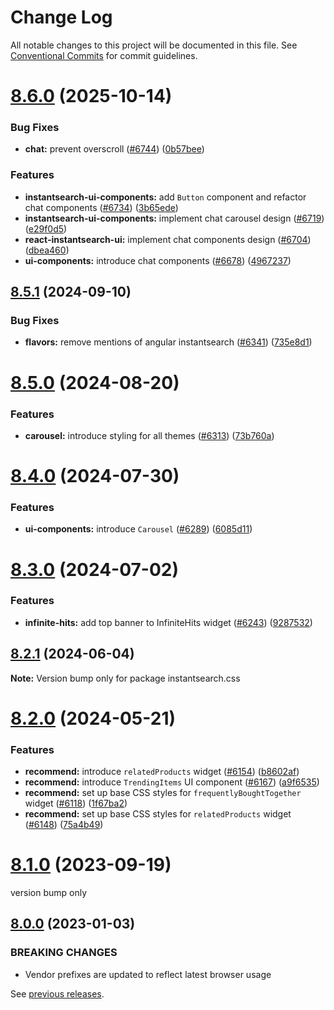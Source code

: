 # Change Log

All notable changes to this project will be documented in this file.
See [Conventional Commits](https://conventionalcommits.org) for commit guidelines.

# [8.6.0](https://github.com/algolia/instantsearch/compare/instantsearch.css@8.5.1...instantsearch.css@8.6.0) (2025-10-14)


### Bug Fixes

* **chat:** prevent overscroll ([#6744](https://github.com/algolia/instantsearch/issues/6744)) ([0b57bee](https://github.com/algolia/instantsearch/commit/0b57beef56471b5c150ae2938b56fd32265a9cba))


### Features

* **instantsearch-ui-components:** add `Button` component and refactor chat components ([#6734](https://github.com/algolia/instantsearch/issues/6734)) ([3b65ede](https://github.com/algolia/instantsearch/commit/3b65ede9c706b674e01bdd066e99761ae538d9b8))
* **instantsearch-ui-components:** implement chat carousel design ([#6719](https://github.com/algolia/instantsearch/issues/6719)) ([e29f0d5](https://github.com/algolia/instantsearch/commit/e29f0d56a63bee5db596e6b9918ccafa4a8112b8))
* **react-instantsearch-ui:** implement chat components design ([#6704](https://github.com/algolia/instantsearch/issues/6704)) ([dbea460](https://github.com/algolia/instantsearch/commit/dbea4600184666c913f952fcdf7a4971e89ac266))
* **ui-components:** introduce chat components ([#6678](https://github.com/algolia/instantsearch/issues/6678)) ([4967237](https://github.com/algolia/instantsearch/commit/4967237ebcc73095dd02f686b1fbb161b48b6d3e))





## [8.5.1](https://github.com/algolia/instantsearch/compare/instantsearch.css@8.5.0...instantsearch.css@8.5.1) (2024-09-10)


### Bug Fixes

* **flavors:** remove mentions of angular instantsearch ([#6341](https://github.com/algolia/instantsearch/issues/6341)) ([735e8d1](https://github.com/algolia/instantsearch/commit/735e8d1bc32e5532258a5551b11650b8362013b4))





# [8.5.0](https://github.com/algolia/instantsearch/compare/instantsearch.css@8.4.0...instantsearch.css@8.5.0) (2024-08-20)


### Features

* **carousel:** introduce styling for all themes ([#6313](https://github.com/algolia/instantsearch/issues/6313)) ([73b760a](https://github.com/algolia/instantsearch/commit/73b760a241e47bbd4aabb281beb38c3da169b87f))





# [8.4.0](https://github.com/algolia/instantsearch/compare/instantsearch.css@8.3.0...instantsearch.css@8.4.0) (2024-07-30)


### Features

* **ui-components:** introduce `Carousel` ([#6289](https://github.com/algolia/instantsearch/issues/6289)) ([6085d11](https://github.com/algolia/instantsearch/commit/6085d110c90ebb3ce51e6afed0157f76da6996a7))





# [8.3.0](https://github.com/algolia/instantsearch/compare/instantsearch.css@8.2.1...instantsearch.css@8.3.0) (2024-07-02)


### Features

* **infinite-hits:** add top banner to InfiniteHits widget ([#6243](https://github.com/algolia/instantsearch/issues/6243)) ([9287532](https://github.com/algolia/instantsearch/commit/9287532ec277da963cfddcff82f46bec50ad9a14))





## [8.2.1](https://github.com/algolia/instantsearch/compare/instantsearch.css@8.2.0...instantsearch.css@8.2.1) (2024-06-04)

**Note:** Version bump only for package instantsearch.css





# [8.2.0](https://github.com/algolia/instantsearch/compare/instantsearch.css@8.1.0...instantsearch.css@8.2.0) (2024-05-21)


### Features

* **recommend:** introduce `relatedProducts` widget ([#6154](https://github.com/algolia/instantsearch/issues/6154)) ([b8602af](https://github.com/algolia/instantsearch/commit/b8602afc042ec28158cdd70e12a01630adce11fa))
* **recommend:** introduce `TrendingItems` UI component ([#6167](https://github.com/algolia/instantsearch/issues/6167)) ([a9f6535](https://github.com/algolia/instantsearch/commit/a9f65358ce585e01b282e381f4998ad32f942a41))
* **recommend:** set up base CSS styles for `frequentlyBoughtTogether` widget ([#6118](https://github.com/algolia/instantsearch/issues/6118)) ([1f67ba2](https://github.com/algolia/instantsearch/commit/1f67ba2d83c736d7f9ad13e48a3a3a3e1a508faf))
* **recommend:** set up base CSS styles for `relatedProducts` widget ([#6148](https://github.com/algolia/instantsearch/issues/6148)) ([75a4b49](https://github.com/algolia/instantsearch/commit/75a4b495c411dc6f0d592b6d1c89656214c83028))





# [8.1.0](https://github.com/algolia/instantsearch/compare/instantsearch.css@8.0.0...instantsearch.css@8.1.0) (2023-09-19)


version bump only





## [8.0.0](https://github.com/algolia/instantsearch/compare/instantsearch.css@7.4.5...instantsearch.css@8.0.0) (2023-01-03)

### BREAKING CHANGES

* Vendor prefixes are updated to reflect latest browser usage





See [previous releases](https://github.com/algolia/instantsearch-specs/releases).

